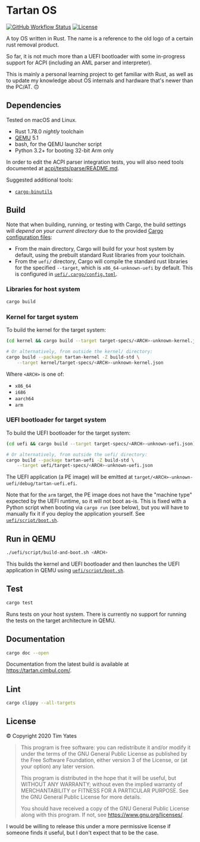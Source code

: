 # Tartan OS

[![GitHub Workflow Status](https://img.shields.io/github/actions/workflow/status/cimbul/tartan-os/build.yml?branch=main)](https://github.com/cimbul/tartan-os/actions/workflows/build.yml)
[![License](https://img.shields.io/github/license/cimbul/tartan-os)](./LICENSE)

A toy OS written in Rust. The name is a reference to the old logo of a certain rust
removal product.

So far, it is not much more than a UEFI bootloader with some in-progress support for ACPI
(including an AML parser and interpreter).

This is mainly a personal learning project to get familiar with Rust, as well as to update
my knowledge about OS internals and hardware that's newer than the PC/AT. 🙃


## Dependencies

Tested on macOS and Linux.

  * Rust 1.78.0 _nightly_ toolchain
  * [QEMU](https://www.qemu.org/) 5.1
  * bash, for the QEMU launcher script
  * Python 3.2+ for booting 32-bit Arm only

In order to edit the ACPI parser integration tests, you will also need tools documented
at [acpi/tests/parse/README.md](acpi/tests/parse/).

Suggested additional tools:
  * [`cargo-binutils`](https://github.com/rust-embedded/cargo-binutils)


## Build

Note that when building, running, or testing with Cargo, the build settings will *depend
on your current directory* due to the provided [Cargo configuration
files](https://doc.rust-lang.org/cargo/reference/config.html):
  * From the main directory, Cargo will build for your host system by default, using the
    prebuilt standard Rust libraries from your toolchain.
  * From the `uefi/` directory, Cargo will compile the standard rust libraries for the
    specified `--target`, which is `x86_64-unknown-uefi` by default. This is configured in
    [`uefi/.cargo/config.toml`](uefi/.cargo/config.toml).

### Libraries for host system

```bash
cargo build
```

### Kernel for target system

To build the kernel for the target system:

```bash
(cd kernel && cargo build --target target-specs/<ARCH>-unknown-kernel.json)

# Or alternatively, from outside the kernel/ directory:
cargo build --package tartan-kernel -Z build-std \
    --target kernel/target-specs/<ARCH>-unknown-kernel.json
```

Where `<ARCH>` is one of:
  * `x86_64`
  * `i686`
  * `aarch64`
  * `arm`

### UEFI bootloader for target system

To build the UEFI bootloader for the target system:

```bash
(cd uefi && cargo build --target target-specs/<ARCH>-unknown-uefi.json)

# Or alternatively, from outside the uefi/ directory:
cargo build --package tartan-uefi -Z build-std \
    --target uefi/target-specs/<ARCH>-unknown-uefi.json
```

The UEFI application (a PE image) will be emitted at
`target/<ARCH>-unknown-uefi/debug/tartan-uefi.efi`.

Note that for the `arm` target, the PE image does not have the "machine type" expected by
the UEFI runtime, so it will not boot as-is. This is fixed with a Python script when
booting via `cargo run` (see below), but you will have to manually fix it if you deploy
the application yourself. See [`uefi/script/boot.sh`](uefi/script/boot.sh).


## Run in QEMU

```bash
./uefi/script/build-and-boot.sh <ARCH>
```

This builds the kernel and UEFI bootloader and then launches the UEFI application in QEMU
using [`uefi/script/boot.sh`](uefi/script/boot.sh).


## Test

```bash
cargo test
```

Runs tests on your host system. There is currently no support for running the tests on the
target architecture in QEMU.


## Documentation

```bash
cargo doc --open
```

Documentation from the latest build is available at https://tartan.cimbul.com/.


## Lint

```bash
cargo clippy --all-targets
```


## License

© Copyright 2020 Tim Yates

> This program is free software: you can redistribute it and/or modify
> it under the terms of the GNU General Public License as published by
> the Free Software Foundation, either version 3 of the License, or
> (at your option) any later version.
>
> This program is distributed in the hope that it will be useful,
> but WITHOUT ANY WARRANTY; without even the implied warranty of
> MERCHANTABILITY or FITNESS FOR A PARTICULAR PURPOSE.  See the
> GNU General Public License for more details.
>
> You should have received a copy of the GNU General Public License
> along with this program.  If not, see <https://www.gnu.org/licenses/>.

I would be willing to release this under a more permissive license if someone finds it
useful, but I don't expect that to be the case.
